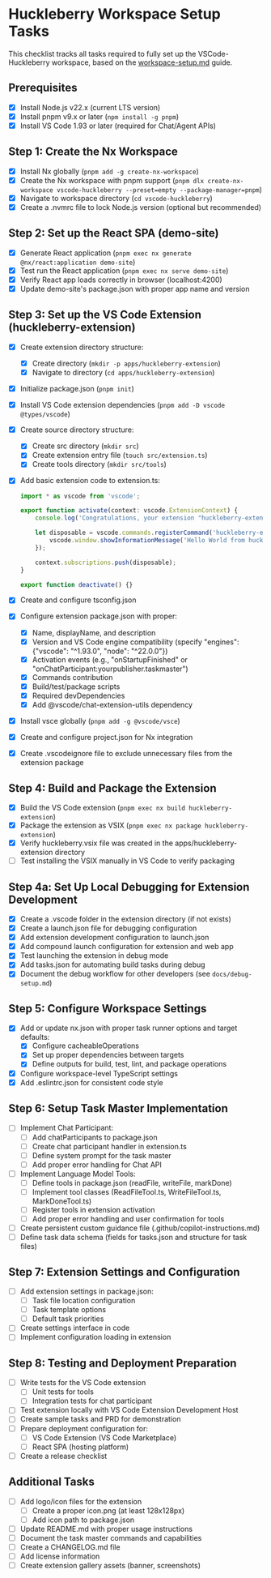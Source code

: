 # Huckleberry Workspace Setup Tasks

This checklist tracks all tasks required to fully set up the VSCode-Huckleberry workspace, based on the [workspace-setup.md](./workspace-setup.md) guide.

## Prerequisites

- [x] Install Node.js v22.x (current LTS version)
- [x] Install pnpm v9.x or later (`npm install -g pnpm`)
- [x] Install VS Code 1.93 or later (required for Chat/Agent APIs)

## Step 1: Create the Nx Workspace

- [x] Install Nx globally (`pnpm add -g create-nx-workspace`)
- [x] Create the Nx workspace with pnpm support (`pnpm dlx create-nx-workspace vscode-huckleberry --preset=empty --package-manager=pnpm`)
- [x] Navigate to workspace directory (`cd vscode-huckleberry`)
- [x] Create a .nvmrc file to lock Node.js version (optional but recommended)

## Step 2: Set up the React SPA (demo-site)

- [x] Generate React application (`pnpm exec nx generate @nx/react:application demo-site`)
- [x] Test run the React application (`pnpm exec nx serve demo-site`)
- [x] Verify React app loads correctly in browser (localhost:4200)
- [x] Update demo-site's package.json with proper app name and version

## Step 3: Set up the VS Code Extension (huckleberry-extension)

- [x] Create extension directory structure:
  - [x] Create directory (`mkdir -p apps/huckleberry-extension`)
  - [x] Navigate to directory (`cd apps/huckleberry-extension`)
- [x] Initialize package.json (`pnpm init`)
- [x] Install VS Code extension dependencies (`pnpm add -D vscode @types/vscode`)
- [x] Create source directory structure:
  - [x] Create src directory (`mkdir src`)
  - [x] Create extension entry file (`touch src/extension.ts`)
  - [x] Create tools directory (`mkdir src/tools`)
- [x] Add basic extension code to extension.ts:

  ```typescript
  import * as vscode from 'vscode';
  
  export function activate(context: vscode.ExtensionContext) {
      console.log('Congratulations, your extension "huckleberry-extension" is now active!');
  
      let disposable = vscode.commands.registerCommand('huckleberry-extension.helloWorld', () => {
          vscode.window.showInformationMessage('Hello World from huckleberry-extension!');
      });
  
      context.subscriptions.push(disposable);
  }
  
  export function deactivate() {}
  ```

- [x] Create and configure tsconfig.json
- [x] Configure extension package.json with proper:
  - [x] Name, displayName, and description
  - [x] Version and VS Code engine compatibility (specify "engines": {"vscode": "^1.93.0", "node": "^22.0.0"})
  - [x] Activation events (e.g., "onStartupFinished" or "onChatParticipant:yourpublisher.taskmaster")
  - [x] Commands contribution
  - [x] Build/test/package scripts
  - [x] Required devDependencies
  - [x] Add @vscode/chat-extension-utils dependency
- [x] Install vsce globally (`pnpm add -g @vscode/vsce`)
- [x] Create and configure project.json for Nx integration
- [x] Create .vscodeignore file to exclude unnecessary files from the extension package

## Step 4: Build and Package the Extension

- [x] Build the VS Code extension (`pnpm exec nx build huckleberry-extension`)
- [x] Package the extension as VSIX (`pnpm exec nx package huckleberry-extension`)
- [x] Verify huckleberry.vsix file was created in the apps/huckleberry-extension directory
- [ ] Test installing the VSIX manually in VS Code to verify packaging

## Step 4a: Set Up Local Debugging for Extension Development

- [x] Create a .vscode folder in the extension directory (if not exists)
- [x] Create a launch.json file for debugging configuration
- [x] Add extension development configuration to launch.json
- [x] Add compound launch configuration for extension and web app
- [x] Test launching the extension in debug mode
- [x] Add tasks.json for automating build tasks during debug
- [x] Document the debug workflow for other developers (see `docs/debug-setup.md`)

## Step 5: Configure Workspace Settings

- [x] Add or update nx.json with proper task runner options and target defaults:
  - [x] Configure cacheableOperations
  - [x] Set up proper dependencies between targets
  - [x] Define outputs for build, test, lint, and package operations
- [x] Configure workspace-level TypeScript settings
- [x] Add .eslintrc.json for consistent code style

## Step 6: Setup Task Master Implementation

- [ ] Implement Chat Participant:
  - [ ] Add chatParticipants to package.json
  - [ ] Create chat participant handler in extension.ts
  - [ ] Define system prompt for the task master
  - [ ] Add proper error handling for Chat API
- [ ] Implement Language Model Tools:
  - [ ] Define tools in package.json (readFile, writeFile, markDone)
  - [ ] Implement tool classes (ReadFileTool.ts, WriteFileTool.ts, MarkDoneTool.ts)
  - [ ] Register tools in extension activation
  - [ ] Add proper error handling and user confirmation for tools
- [ ] Create persistent custom guidance file (.github/copilot-instructions.md)
- [ ] Define task data schema (fields for tasks.json and structure for task files)

## Step 7: Extension Settings and Configuration

- [ ] Add extension settings in package.json:
  - [ ] Task file location configuration
  - [ ] Task template options
  - [ ] Default task priorities
- [ ] Create settings interface in code
- [ ] Implement configuration loading in extension

## Step 8: Testing and Deployment Preparation

- [ ] Write tests for the VS Code extension
  - [ ] Unit tests for tools
  - [ ] Integration tests for chat participant
- [ ] Test extension locally with VS Code Extension Development Host
- [ ] Create sample tasks and PRD for demonstration
- [ ] Prepare deployment configuration for:
  - [ ] VS Code Extension (VS Code Marketplace)
  - [ ] React SPA (hosting platform)
- [ ] Create a release checklist

## Additional Tasks

- [ ] Add logo/icon files for the extension
  - [ ] Create a proper icon.png (at least 128x128px)
  - [ ] Add icon path to package.json
- [ ] Update README.md with proper usage instructions
- [ ] Document the task master commands and capabilities
- [ ] Create a CHANGELOG.md file
- [ ] Add license information
- [ ] Create extension gallery assets (banner, screenshots)
